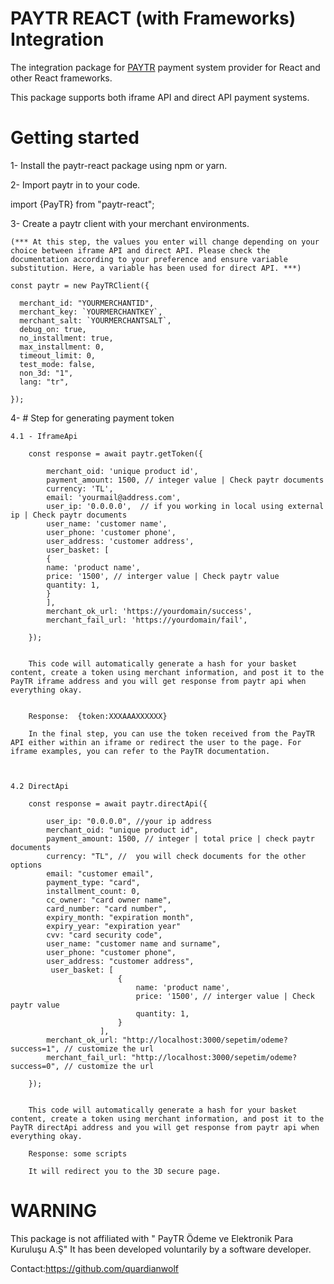 # PAYTR REACT (with Frameworks) Integration

The integration package for <a href="https://www.paytr.com/" target="_blank" rel="nofollow">PAYTR</a> payment system provider for React and other React frameworks.

This package supports both iframe API and direct API payment systems.

# Getting started

1- Install the paytr-react package using npm or yarn.

2- Import paytr in to your code.

import {PayTR} from "paytr-react";

3- Create a paytr client with your merchant environments.

    (*** At this step, the values you enter will change depending on your choice between iframe API and direct API. Please check the documentation according to your preference and ensure variable substitution. Here, a variable has been used for direct API. ***)

    const paytr = new PayTRClient({

      merchant_id: "YOURMERCHANTID",
      merchant_key: `YOURMERCHANTKEY`,
      merchant_salt: `YOURMERCHANTSALT`,
      debug_on: true,
      no_installment: true,
      max_installment: 0,
      timeout_limit: 0,
      test_mode: false,
      non_3d: "1",
      lang: "tr",

    });

4- # Step for generating payment token

    4.1 - IframeApi

        const response = await paytr.getToken({

            merchant_oid: 'unique product id',
            payment_amount: 1500, // integer value | Check paytr documents
            currency: 'TL',
            email: 'yourmail@address.com',
            user_ip: '0.0.0.0',  // if you working in local using external ip | Check paytr documents
            user_name: 'customer name',
            user_phone: 'customer phone',
            user_address: 'customer address',
            user_basket: [
            {
            name: 'product name',
            price: '1500', // interger value | Check paytr value
            quantity: 1,
            }
            ],
            merchant_ok_url: 'https://yourdomain/success',
            merchant_fail_url: 'https://yourdomain/fail',

        });


        This code will automatically generate a hash for your basket content, create a token using merchant information, and post it to the PayTR iframe address and you will get response from paytr api when everything okay.


        Response:  {token:XXXAAAXXXXXX}

        In the final step, you can use the token received from the PayTR API either within an iframe or redirect the user to the page. For iframe examples, you can refer to the PayTR documentation.



    4.2 DirectApi

        const response = await paytr.directApi({

            user_ip: "0.0.0.0", //your ip address
            merchant_oid: "unique product id",
            payment_amount: 1500, // integer | total price | check paytr documents
            currency: "TL", //  you will check documents for the other options
            email: "customer email",
            payment_type: "card",
            installment_count: 0,
            cc_owner: "card owner name",
            card_number: "card number",
            expiry_month: "expiration month",
            expiry_year: "expiration year"
            cvv: "card security code",
            user_name: "customer name and surname",
            user_phone: "customer phone",
            user_address: "customer address",
             user_basket: [
                            {
                                name: 'product name',
                                price: '1500', // interger value | Check paytr value
                                quantity: 1,
                            }
                        ],
            merchant_ok_url: "http://localhost:3000/sepetim/odeme?success=1", // customize the url
            merchant_fail_url: "http://localhost:3000/sepetim/odeme?success=0", // customize the url

        });


        This code will automatically generate a hash for your basket content, create a token using merchant information, and post it to the PayTR directApi address and you will get response from paytr api when everything okay.

        Response: some scripts

        It will redirect you to the 3D secure page.



# WARNING

This package is not affiliated with " PayTR Ödeme ve Elektronik Para Kuruluşu A.Ş" It has been developed voluntarily by a software developer.

Contact:https://github.com/quardianwolf

